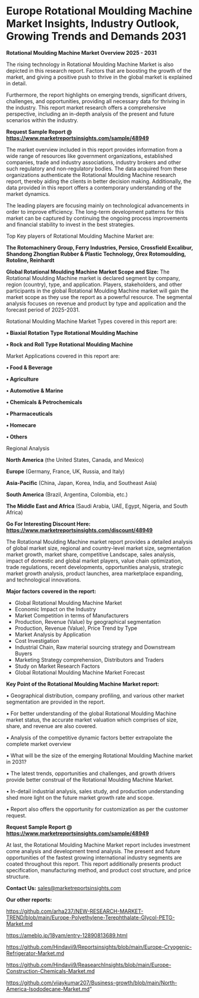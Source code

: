 # Europe Rotational Moulding Machine Market Insights, Industry Outlook, Growing Trends and Demands 2031

<Strong> Rotational Moulding Machine Market Overview 2025 - 2031</strong>

The rising technology in Rotational Moulding Machine Market is also depicted in this research report. Factors that are boosting the growth of the market, and giving a positive push to thrive in the global market is explained in detail.

Furthermore, the report highlights on emerging trends, significant drivers, challenges, and opportunities, providing all necessary data for thriving in the industry. This report market research offers a comprehensive perspective, including an in-depth analysis of the present and future scenarios within the industry.

<strong>Request Sample Report @ <a href=https://www.marketreportsinsights.com/sample/48949>https://www.marketreportsinsights.com/sample/48949</a></strong>

The market overview included in this report provides information from a wide range of resources like government organizations, established companies, trade and industry associations, industry brokers and other such regulatory and non-regulatory bodies. The data acquired from these organizations authenticate the Rotational Moulding Machine research report, thereby aiding the clients in better decision making. Additionally, the data provided in this report offers a contemporary understanding of the market dynamics.

The leading players are focusing mainly on technological advancements in order to improve efficiency. The long-term development patterns for this market can be captured by continuing the ongoing process improvements and financial stability to invest in the best strategies.

Top Key players of Rotational Moulding Machine Market are:

<strong>The Rotomachinery Group, Ferry Industries, Persico, Crossfield Excalibur, Shandong Zhongtian Rubber & Plastic Technology, Orex Rotomoulding, Rotoline, Reinhardt</strong>

<strong><b>Global Rotational Moulding Machine Market Scope and Size:</b></strong>
The Rotational Moulding Machine market is declared segment by company, region (country), type, and application. Players, stakeholders, and other participants in the global Rotational Moulding Machine market will gain the market scope as they use the report as a powerful resource. The segmental analysis focuses on revenue and product by type and application and the forecast period of 2025-2031.

Rotational Moulding Machine Market Types covered in this report are:

<strong>•  Biaxial Rotation Type Rotational Moulding Machine

•  Rock and Roll Type Rotational Moulding Machine</strong>

Market Applications covered in this report are:

<strong>•  Food & Beverage

•  Agriculture

•  Automotive & Marine

•  Chemicals & Petrochemicals

•  Pharmaceuticals

•  Homecare

•  Others</strong> 

Regional Analysis

<strong>North America</strong> (the United States, Canada, and Mexico)

<strong>Europe</strong> (Germany, France, UK, Russia, and Italy)

<strong>Asia-Pacific</strong> (China, Japan, Korea, India, and Southeast Asia)

<strong>South America</strong> (Brazil, Argentina, Colombia, etc.)

<strong>The Middle East and Africa</strong> (Saudi Arabia, UAE, Egypt, Nigeria, and South Africa)

<strong>Go For Interesting Discount Here: <a href=https://www.marketreportsinsights.com/discount/48949>https://www.marketreportsinsights.com/discount/48949</a></strong>

The Rotational Moulding Machine market report provides a detailed analysis of global market size, regional and country-level market size, segmentation market growth, market share, competitive Landscape, sales analysis, impact of domestic and global market players, value chain optimization, trade regulations, recent developments, opportunities analysis, strategic market growth analysis, product launches, area marketplace expanding, and technological innovations.

<strong><b>Major factors covered in the report:</b></strong>
<ul>
  <li>Global Rotational Moulding Machine Market </li>
  <li>Economic Impact on the Industry</li>
  <li>Market Competition in terms of Manufacturers</li>
  <li>Production, Revenue (Value) by geographical segmentation</li>
  <li>Production, Revenue (Value), Price Trend by Type</li>
  <li>Market Analysis by Application</li>
  <li>Cost Investigation</li>
  <li>Industrial Chain, Raw material sourcing strategy and Downstream Buyers</li>
  <li>Marketing Strategy comprehension, Distributors and Traders</li>
  <li>Study on Market Research Factors</li>
  <li>Global Rotational Moulding Machine Market Forecast</li>
</ul>

<strong><b>Key Point of the Rotational Moulding Machine Market report:</b></strong>

• Geographical distribution, company profiling, and various other market segmentation are provided in the report.

• For better understanding of the global Rotational Moulding Machine market status, the accurate market valuation which comprises of size, share, and revenue are also covered.

• Analysis of the competitive dynamic factors better extrapolate the complete market overview

• What will be the size of the emerging Rotational Moulding Machine market in 2031?

• The latest trends, opportunities and challenges, and growth drivers provide better construal of the Rotational Moulding Machine Market.

• In-detail industrial analysis, sales study, and production understanding shed more light on the future market growth rate and scope.

• Report also offers the opportunity for customization as per the customer request.

<strong>Request Sample Report @ <a href=https://www.marketreportsinsights.com/sample/48949>https://www.marketreportsinsights.com/sample/48949</a></strong>

At last, the Rotational Moulding Machine Market report includes investment come analysis and development trend analysis. The present and future opportunities of the fastest growing international industry segments are coated throughout this report. This report additionally presents product specification, manufacturing method, and product cost structure, and price structure.

<strong>Contact Us:</strong>
sales@marketreportsinsights.com

<strong>Our other reports:</strong>

<a href=https://github.com/arha237/NEW-RESEARCH-MARKET-TREND/blob/main/Europe-Polyethylene-Terephthalate-Glycol-PETG-Market.md>https://github.com/arha237/NEW-RESEARCH-MARKET-TREND/blob/main/Europe-Polyethylene-Terephthalate-Glycol-PETG-Market.md</a>

<a href=https://ameblo.jp/18yam/entry-12890813689.html>https://ameblo.jp/18yam/entry-12890813689.html</a>

<a href=https://github.com/Hindavii9/Reportsinsights/blob/main/Europe-Cryogenic-Refrigerator-Market.md>https://github.com/Hindavii9/Reportsinsights/blob/main/Europe-Cryogenic-Refrigerator-Market.md</a>

<a href=https://github.com/Hindavii9/ReasearchInsights/blob/main/Europe-Construction-Chemicals-Market.md>https://github.com/Hindavii9/ReasearchInsights/blob/main/Europe-Construction-Chemicals-Market.md</a>

<a href=https://github.com/vijaykumar207/Business-growth/blob/main/North-America-Isododecane-Market.md>https://github.com/vijaykumar207/Business-growth/blob/main/North-America-Isododecane-Market.md</a>"
